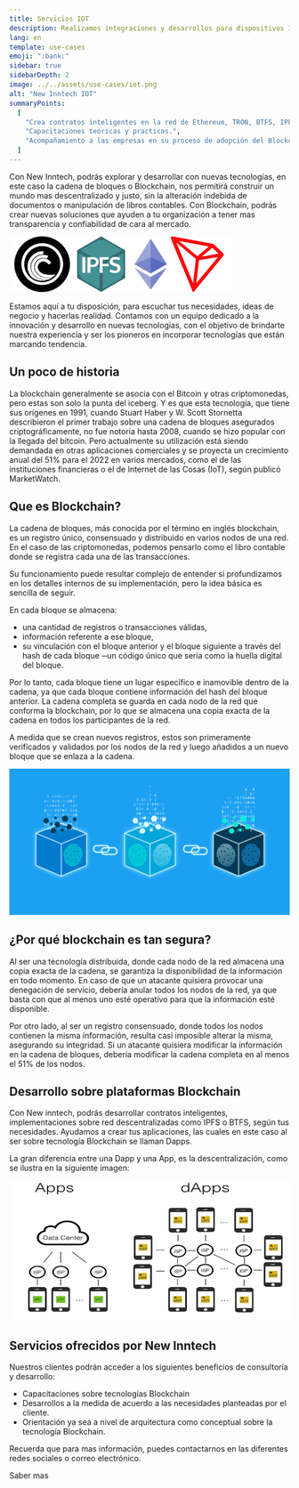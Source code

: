 ```yaml
---
title: Servicios IOT
description: Realizamos integraciones y desarrollos para dispositivos IOT
lang: en
template: use-cases
emoji: ":bank:"
sidebar: true
sidebarDepth: 2
image: ../../assets/use-cases/iot.png
alt: "New Inntech IOT"
summaryPoints:
  [
    "Crea contratos inteligentes en la red de Ethereum, TRON, BTFS, IPFS, Cardano.",
    "Capacitaciones teóricas y practicas.",
    "Acompañamiento a las empresas en su proceso de adopción del Blockchain.",
  ]
---
```


Con New Inntech, podrás explorar y desarrollar con nuevas tecnologías, en este caso la cadena de bloques o Blockchain, nos permitirá construir un mundo mas descentralizado y justo, sin la alteración indebida de documentos o manipulación de libros contables. Con Blockchain, podrás crear nuevas soluciones que ayuden a tu organización a tener mas transparencia y confiabilidad de cara al mercado.

![blockchain tecnologias](../../assets/use-cases/blockchain-use.png)

Estamos aquí a tu disposición, para escuchar tus necesidades, ideas de negocio y hacerlas realidad. Contamos con un equipo dedicado a la innovación y desarrollo en nuevas tecnologías, con el objetivo de brindarte nuestra experiencia y ser los pioneros en incorporar tecnologías que están marcando tendencia.

## Un poco de historia

La blockchain generalmente se asocia con el Bitcoin y otras criptomonedas, pero estas son solo la punta del iceberg. Y es que esta tecnología, que tiene sus orígenes en 1991, cuando Stuart Haber y W. Scott Stornetta describieron el primer trabajo sobre una cadena de bloques asegurados criptográficamente, no fue notoria hasta 2008, cuando se hizo popular con la llegada del bitcoin. Pero actualmente su utilización está siendo demandada en otras aplicaciones comerciales y se proyecta un crecimiento anual del 51% para el 2022 en varios mercados, como el de las instituciones financieras o el de Internet de las Cosas (IoT), según publicó MarketWatch.

## Que es Blockchain?

La cadena de bloques, más conocida por el término en inglés blockchain, es un registro único, consensuado y distribuido en varios nodos de una red. En el caso de las criptomonedas, podemos pensarlo como el libro contable donde se registra cada una de las transacciones.

Su funcionamiento puede resultar complejo de entender si profundizamos en los detalles internos de su implementación, pero la idea básica es sencilla de seguir.

En cada bloque se almacena:

- una cantidad de registros o transacciones válidas,
- información referente a ese bloque,
- su vinculación con el bloque anterior y el bloque siguiente a través del hash de cada bloque ─un código único que sería como la huella digital del bloque.

Por lo tanto, cada bloque tiene un lugar específico e inamovible dentro de la cadena, ya que cada bloque contiene información del hash del bloque anterior. La cadena completa se guarda en cada nodo de la red que conforma la blockchain, por lo que se almacena una copia exacta de la cadena en todos los participantes de la red.

A medida que se crean nuevos registros, estos son primeramente verificados y validados por los nodos de la red y luego añadidos a un nuevo bloque que se enlaza a la cadena.

![blockchain](../../assets/use-cases/block.png)

## ¿Por qué blockchain es tan segura?

Al ser una tecnología distribuida, donde cada nodo de la red almacena una copia exacta de la cadena, se garantiza la disponibilidad de la información en todo momento. En caso de que un atacante quisiera provocar una denegación de servicio, debería anular todos los nodos de la red, ya que basta con que al menos uno esté operativo para que la información esté disponible.

Por otro lado, al ser un registro consensuado, donde todos los nodos contienen la misma información, resulta casi imposible alterar la misma, asegurando su integridad. Si un atacante quisiera modificar la información en la cadena de bloques, debería modificar la cadena completa en al menos el 51% de los nodos.

## Desarrollo sobre plataformas Blockchain

Con New inntech, podrás desarrollar contratos inteligentes, implementaciones sobre red descentralizadas como IPFS o BTFS, según tus necesidades. Ayudamos a crear tus aplicaciones, las cuales en este caso al ser sobre tecnología Blockchain se llaman Dapps.

La gran diferencia entre una Dapp y una App, es la descentralización, como se ilustra en la siguiente imagen:

![dapps](../../assets/use-cases/dapp.png)

## Servicios ofrecidos por New Inntech

Nuestros clientes podrán acceder a los siguientes beneficios de consultoría y desarrollo:

- Capacitaciones sobre tecnologías Blockchain
- Desarrollos a la medida de acuerdo a las necesidades planteadas por el cliente.
- Orientación ya sea a nivel de arquitectura como conceptual sobre la tecnología Blockchain.

<InfoBanner emoji=":evergreen_tree:">
  Recuerda que para mas información, puedes contactarnos en las diferentes redes sociales o correo electrónico.
</InfoBanner>

<ButtonLink to="/eth2/">Saber mas</ButtonLink>
